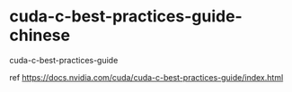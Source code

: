 # cuda-c-best-practices-guide-chinese
cuda-c-best-practices-guide   

ref https://docs.nvidia.com/cuda/cuda-c-best-practices-guide/index.html  
